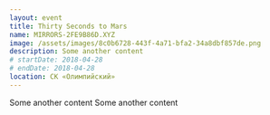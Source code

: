 ```yaml
---
layout: event
title: Thirty Seconds to Mars
name: MIRRORS-2FE9B86D.XYZ
image: /assets/images/8c0b6728-443f-4a71-bfa2-34a8dbf857de.png
description: Some another content
# startDate: 2018-04-28
# endDate: 2018-04-28
location: СК «Олимпийский»
---
```


Some another content Some another content
